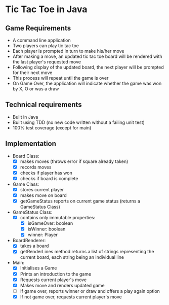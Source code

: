 # Tic Tac Toe in Java

## Game Requirements

- A command line application
- Two players can play tic tac toe
- Each player is prompted in turn to make his/her move
- After making a move, an updated tic tac toe board will be rendered with the last player's requested move
- Following display of the updated board, the next player will be prompted for their next move
- This process will repeat until the game is over
- On Game Over, the application will indicate whether the game was won by X, O or was a draw


## Technical requirements

- Built in Java
- Built using TDD (no new code written without a failing unit test)
- 100% test coverage (except for main)


## Implementation

- Board Class:
    - [x] makes moves (throws error if square already taken)
    - [x] records moves
    - [x] checks if player has won
    - [x] checks if board is complete

- Game Class:
    - [x] stores current player
    - [x] makes move on board
    - [x] getGameStatus reports on current game status (returns a GameStatus Class)

- GameStatus Class:
    - [x] contains only immutable properties:
        - [x] isGameOver: boolean
        - [x] isWinner: boolean
        - [x] winner: Player

- BoardRenderer:
    - [x] takes a board
    - [x] getRenderLines method returns a list of strings representing the current board,
    each string being an individual line

- Main:
    - [x] Initialises a Game
    - [x] Prints an introduction to the game
    - [x] Requests current player's move
    - [x] Makes move and renders updated game
    - [ ] If game over, reports winner or draw and offers a play again option
    - [x] If not game over, requests current player's move
